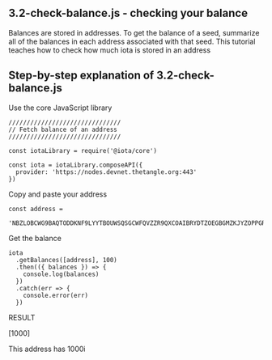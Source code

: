 ## 3.2-check-balance.js - checking your balance

Balances are stored in addresses.  To get the balance of a seed, summarize all of the balances in each address associated with that seed.  This tutorial teaches how to check how much iota is stored in an address

## Step-by-step explanation of 3.2-check-balance.js

Use the core JavaScript library

```
///////////////////////////////
// Fetch balance of an address
///////////////////////////////

const iotaLibrary = require('@iota/core')

const iota = iotaLibrary.composeAPI({
  provider: 'https://nodes.devnet.thetangle.org:443'
})
```

Copy and paste your address

```
const address =
  'NBZLOBCWG9BAQTODDKNF9LYYTBOUWSQSGCWFQVZZR9QXCOAIBRYDTZOEGBGMZKJYZOPPGRGFFWTXUKUKW'
```

Get the balance

```
iota
  .getBalances([address], 100)
  .then(({ balances }) => {
    console.log(balances)
  })
  .catch(err => {
    console.error(err)
  })
```

RESULT

[1000]

This address has 1000i


